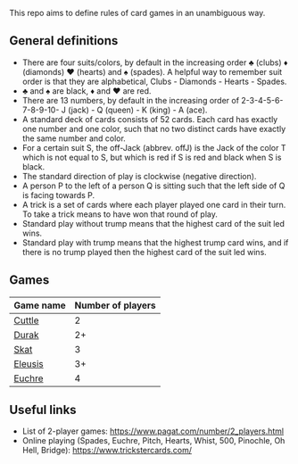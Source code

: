This repo aims to define rules of card games in an unambiguous way.

## General definitions

* There are four suits/colors, by default in the increasing order :clubs: (clubs) :diamonds: (diamonds) :hearts: (hearts) and :spades: (spades). A helpful way to remember suit order is that they are alphabetical, Clubs - Diamonds - Hearts - Spades.
* :clubs: and :spades: are black, :diamonds: and :hearts: are red.
* There are 13 numbers, by default in the increasing order of 2-3-4-5-6-7-8-9-10- J (jack) - Q (queen) - K (king) - A (ace).
* A standard deck of cards consists of 52 cards. Each card has exactly one number and one color, such that no two distinct cards have exactly the same number and color.
* For a certain suit S, the off-Jack (abbrev. offJ) is the Jack of the color T which is not equal to S, but which is red if S is red and black when S is black.
* The standard direction of play is clockwise (negative direction).
* A person P to the left of a person Q is sitting such that the left side of Q is facing towards P.
* A trick is a set of cards where each player played one card in their turn. To take a trick means to have won that round of play.
* Standard play without trump means that the highest card of the suit led wins.
* Standard play with trump means that the highest trump card wins, and if there is no trump played then the highest card of the suit led wins.

## Games

| Game name  | Number of players |
|---| --- |
| [Cuttle](cuttle.md) | 2 |
| [Durak](durak.md) | 2+ |
| [Skat](skat.md) | 3 |
| [Eleusis](eleusis.md) | 3+ |
| [Euchre](euchre.md) | 4 |


## Useful links

* List of 2-player games: https://www.pagat.com/number/2_players.html
* Online playing (Spades, Euchre, Pitch, Hearts, Whist, 500, Pinochle, Oh Hell, Bridge): https://www.trickstercards.com/
